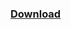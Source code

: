 ### [Download](https://jitpack.io/com/github/PhaserArray/mc-blockregen/lands-SNAPSHOT/mc-blockregen-lands-SNAPSHOT-bundle.jar)
